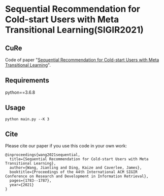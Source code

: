 Sequential Recommendation for Cold-start Users with Meta Transitional Learning(SIGIR2021)
============

## CuRe

Code of paper "[Sequential Recommendation for Cold-start Users with Meta Transitional Learning](http://people.tamu.edu/~jwang713/pubs/MetaTL-sigir2021)".


## Requirements
python==3.6.8

## Usage
```python main.py --K 3```

## Cite

Please cite our paper if you use this code in your own work:

```
@inproceedings{wang2021sequential,
  title={Sequential Recommendation for Cold-start Users with Meta Transitional Learning},
  author={Wang, Jianling and Ding, Kaize and Caverlee, James},
  booktitle={Proceedings of the 44th International ACM SIGIR Conference on Research and Development in Information Retrieval},
  pages={1783--1787},
  year={2021}
}
```

